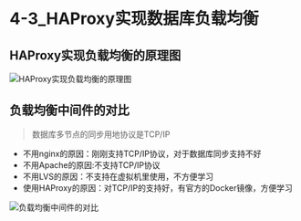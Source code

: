 # 4-3_HAProxy实现数据库负载均衡

## HAProxy实现负载均衡的原理图

![HAProxy实现负载均衡的原理图](https://img.mukewang.com/szimg/5cf8f78a00010da019201080.jpg)

## 负载均衡中间件的对比

> 数据库多节点的同步用地协议是TCP/IP

+ 不用nginx的原因：刚刚支持TCP/IP协议，对于数据库同步支持不好
+ 不用Apache的原因:不支持TCP/IP协议
+ 不用LVS的原因：不支持在虚拟机里使用，不方便学习
+ 使用HAProxy的原因：对TCP/IP的支持好，有官方的Docker镜像，方便学习

![负载均衡中间件的对比](https://img.mukewang.com/szimg/5cf8f99b00011c9519201080.jpg)
